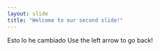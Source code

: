 ```yaml
---
layout: slide
title: "Welcome to our second slide!"
---
```

Esto lo he cambiado
Use the left arrow to go back!
